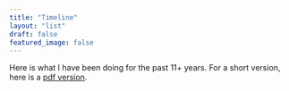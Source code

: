 ```yaml
---
title: "Timeline"
layout: "list"
draft: false
featured_image: false
---
```

Here is what I have been doing for the past 11+ years. For a short version, here is a [pdf version](/images/MaxenceMauduit_CV.pdf).